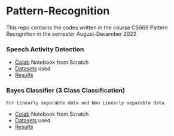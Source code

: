 # Pattern-Recognition
This repo contains the codes written in the course CS669 Pattern Recognition in the semester August-December 2022


### Speech Activity Detection

- [Colab]() Notebook from Scratch
- [Datasets](https://github.com/its-rajesh/Pattern-Recognition/tree/main/assign1_data/q1) used
- [Results]()

### Bayes Classifier (3 Class Classification)
`For Linearly separable data and Non Linearly separable data`

- [Colab]() Notebook from Scratch
- [Datasets](https://github.com/its-rajesh/Pattern-Recognition/tree/main/assign1_data/q2) used
- [Results]()

